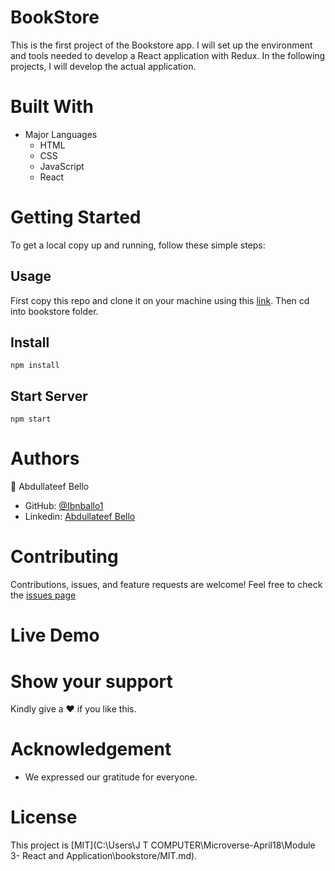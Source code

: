 # BookStore

This is the first project of the Bookstore app. I will set up the environment and tools needed to develop a React application with Redux. In the following projects, I will develop the actual application.

# Built With

- Major Languages
  - HTML
  - CSS
  - JavaScript
  - React

# Getting Started

To get a local copy up and running, follow these simple steps:

## Usage

First copy this repo and clone it on your machine using this [link](git@github.com:Ibnballo1/bookstore.git).
Then cd into bookstore folder.

## Install

`npm install`

## Start Server

`npm start`

# Authors

:adult: Abdullateef Bello

- GitHub: [@Ibnballo1](https://github.com/Ibnballo1/)
- Linkedin: [Abdullateef Bello](https://www.linkedin.com/in/abdullateef-bello-1b8006228/)

# Contributing

Contributions, issues, and feature requests are welcome!
Feel free to check the [issues page](https://github.com/Ibnballo1/bookstore/issues)

# Live Demo

# Show your support

Kindly give a :hearts: if you like this.

# Acknowledgement

- We expressed our gratitude for everyone.

# License

This project is [MIT](C:\Users\J T COMPUTER\Microverse-April18\Module 3- React and Application\bookstore/MIT.md).
